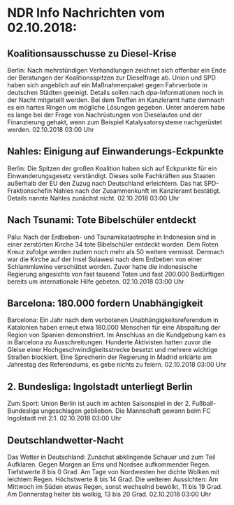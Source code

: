 # NDR Info Nachrichten vom 02.10.2018:


## Koalitionsausschusse zu Diesel-Krise
Berlin: Nach mehrstündigen Verhandlungen zeichnet sich offenbar ein Ende der Beratungen der Koalitionsspitzen zur Dieselfrage ab. Union und SPD haben sich angeblich auf ein Maßnahmenpaket gegen Fahrverbote in deutschen Städten geeinigt. Details sollen nach dpa-Informationen noch in der Nacht mitgeteilt werden. Bei dem Treffen im Kanzleramt hatte demnach es ein hartes Ringen um  mögliche Lösungen gegeben. Unter anderem habe es lange bei der Frage von Nachrüstungen von Dieselautos und der Finanzierung gehakt, wenn zum Beispiel Katalysatorsysteme nachgerüstet werden. 02.10.2018 03:00 Uhr 

## Nahles: Einigung auf Einwanderungs-Eckpunkte
Berlin: Die Spitzen der großen Koalition haben sich auf Eckpunkte für ein Einwanderungsgesetz verständigt. Dieses solle Fachkräften aus Staaten außerhalb der EU den Zuzug nach Deutschland erleichtern. Das hat SPD-Fraktionschefin Nahles nach der Zusammenkunft im Kanzleramt bestätigt. Details nannte Nahles zunächst nicht. 02.10.2018 03:00 Uhr 

## Nach Tsunami: Tote Bibelschüler entdeckt
Palu: Nach der Erdbeben- und Tsunamikatastrophe in Indonesien sind in einer zerstörten Kirche 34 tote Bibelschüler entdeckt worden. Dem Roten Kreuz zufolge werden zudem noch mehr als 50 weitere vermisst. Demnach war die Kirche auf der Insel Sulawesi nach dem Erdbeben von einer Schlammlawine verschüttet worden. Zuvor hatte die indonesische Regierung angesichts von fast tausend Toten und fast 200.000 Bedürftigen bereits um internationale Hilfe gebeten. 02.10.2018 03:00 Uhr 

## Barcelona: 180.000 fordern Unabhängigkeit
Barcelona: Ein Jahr nach dem verbotenen Unabhängigkeitsreferendum in Katalonien haben erneut etwa 180.000 Menschen für eine Abspaltung der Region von Spanien demonstriert. Im Anschluss an die Kundgebung kam es in Barcelona zu Ausschreitungen. Hunderte Aktivisten hatten zuvor die Gleise einer Hochgeschwindigkeitsstrecke besetzt und mehrere wichtige Straßen blockiert. Eine Sprecherin der Regierung in Madrid erklärte am Jahrestag des Referendums, es gebe nichts zu feiern. 02.10.2018 03:00 Uhr 

## 2. Bundesliga: Ingolstadt unterliegt Berlin
Zum Sport: Union Berlin ist auch im achten Saisonspiel in der 2. Fußball-Bundesliga ungeschlagen geblieben. Die Mannschaft gewann beim FC Ingolstadt mit 2:1. 02.10.2018 03:00 Uhr 

## Deutschlandwetter-Nacht
Das Wetter in Deutschland: Zunächst abklingende Schauer und zum Teil Aufklaren. Gegen Morgen an Ems und Nordsee aufkommender Regen. Tiefstwerte 8 bis 0 Grad. Am Tage von Nordwesten her dichte Wolken mit leichtem Regen. Höchstwerte 8 bis 14 Grad. Die weiteren Aussichten: Am Mittwoch im Süden etwas Regen, sonst wechselnd bewölkt, 11 bis 19 Grad. Am Donnerstag heiter bis wolkig, 13 bis 20 Grad. 02.10.2018 03:00 Uhr 
